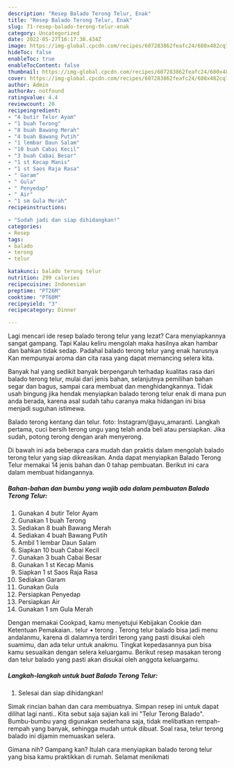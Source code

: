 ```yaml
---
description: "Resep Balado Terong Telur, Enak"
title: "Resep Balado Terong Telur, Enak"
slug: 71-resep-balado-terong-telur-enak
category: Uncategorized
date: 2022-05-27T16:17:38.434Z
image: https://img-global.cpcdn.com/recipes/607283862feafc24/680x482cq70/balado-terong-telur-foto-resep-utama.jpg
hideToc: false
enableToc: true
enableTocContent: false
thumbnail: https://img-global.cpcdn.com/recipes/607283862feafc24/680x482cq70/balado-terong-telur-foto-resep-utama.jpg
cover: https://img-global.cpcdn.com/recipes/607283862feafc24/680x482cq70/balado-terong-telur-foto-resep-utama.jpg
author: Admin
authorAv: notfound
ratingvalue: 4.4
reviewcount: 20
recipeingredient:
- "4 butir Telor Ayam"
- "1 buah Terong"
- "8 buah Bawang Merah"
- "4 buah Bawang Putih"
- "1 lembar Daun Salam"
- "10 buah Cabai Kecil"
- "3 buah Cabai Besar"
- "1 st Kecap Manis"
- "1 st Saos Raja Rasa"
- " Garam"
- " Gula"
- " Penyedap"
- " Air"
- "1 sm Gula Merah"
recipeinstructions:

- "Sudah jadi dan siap dihidangkan!"
categories:
- Resep
tags:
- balado
- terong
- telur

katakunci: balado terong telur 
nutrition: 299 calories
recipecuisine: Indonesian
preptime: "PT26M"
cooktime: "PT60M"
recipeyield: "3"
recipecategory: Dinner

---
```



Lagi mencari ide resep balado terong telur yang lezat? Cara menyiapkannya sangat gampang. Tapi Kalau keliru mengolah maka hasilnya akan hambar dan bahkan tidak sedap. Padahal balado terong telur yang enak harusnya Kan mempunyai aroma dan cita rasa yang dapat memancing selera kita.


Banyak hal yang sedikit banyak berpengaruh terhadap kualitas rasa dari balado terong telur, mulai dari jenis bahan, selanjutnya pemilihan bahan segar dan bagus, sampai cara membuat dan menghidangkannya. Tidak usah bingung jika hendak menyiapkan balado terong telur enak di mana pun anda berada, karena asal sudah tahu caranya maka hidangan ini bisa menjadi suguhan istimewa.

Balado terong kentang dan telur. foto: Instagram/@ayu_amaranti. Langkah pertama, cuci bersih terong ungu yang telah anda beli atau persiapkan. Jika sudah, potong terong dengan arah menyerong.


Di bawah ini ada beberapa cara mudah dan praktis dalam mengolah balado terong telur yang siap dikreasikan. Anda dapat menyiapkan Balado Terong Telur memakai 14 jenis bahan dan 0 tahap pembuatan. Berikut ini cara dalam membuat hidangannya.

<!--inarticleads1-->

##### Bahan-bahan dan bumbu yang wajib ada dalam pembuatan Balado Terong Telur:

1. Gunakan 4 butir Telor Ayam
1. Gunakan 1 buah Terong
1. Sediakan 8 buah Bawang Merah
1. Sediakan 4 buah Bawang Putih
1. Ambil 1 lembar Daun Salam
1. Siapkan 10 buah Cabai Kecil
1. Gunakan 3 buah Cabai Besar
1. Gunakan 1 st Kecap Manis
1. Siapkan 1 st Saos Raja Rasa
1. Sediakan  Garam
1. Gunakan  Gula
1. Persiapkan  Penyedap
1. Persiapkan  Air
1. Gunakan 1 sm Gula Merah


Dengan memakai Cookpad, kamu menyetujui Kebijakan Cookie dan Ketentuan Pemakaian.. telur • terong . Terong telur balado bisa jadi menu andalanmu, karena di dalamnya terdiri terong yang pasti disukai oleh suamimu, dan ada telur untuk anakmu. Tingkat kepedasannya pun bisa kamu sesuaikan dengan selera keluargamu. Berikut resep masakan terong dan telur balado yang pasti akan disukai oleh anggota keluargamu. 

<!--inarticleads2-->

##### Langkah-langkah untuk buat Balado Terong Telur:


1. Selesai dan siap dihidangkan!

Simak rincian bahan dan cara membuatnya. Simpan resep ini untuk dapat dilihat lagi nanti.. Kita sebut saja sajian kali ini &#34;Telur Terong Balado&#34;. Bumbu-bumbu yang digunakan sederhana saja, tidak melibatkan rempah-rempah yang banyak, sehingga mudah untuk dibuat. Soal rasa, telur terong balado ini dijamin memuaskan selera. 

Gimana nih? Gampang kan? Itulah cara menyiapkan balado terong telur yang bisa kamu praktikkan di rumah. Selamat menikmati
